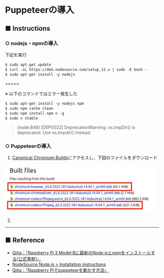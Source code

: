 # Puppeteerの導入
## ■ Instructions
### ○ nodejs・npmの導入
下記を実行

```
$ sudo apt-get update
$ curl -sL https://deb.nodesource.com/setup_12.x | sudo -E bash -
$ sudo apt-get install -y nodejs
```

=====

※ 以下のコマンドではエラー発生した
```
$ sudo apt-get install -y nodejs npm
$ sudo npm cache clean
$ sudo npm install npm n -g
$ sudo n stable
```
> (node:848) [DEP0022] DeprecationWarning: os.tmpDir() is deprecated. Use os.tmpdir() instead.



### ○ Puppeteerの導入
1. [Canonical Chromium Builds](https://launchpad.net/~canonical-chromium-builds/+archive/ubuntu/stage/+build/14482955)にアクセスし、下図のファイルをダウンロード
<img src="https://github.com/himiyo3in/TIL/blob/master/RaspberryPi/Image/img02.png" width="500px">

2. 




---

## ■ Reference
- [Qiita：『Raspberry Pi 3 Model Bに最新のNode.jsとnpmをインストールする[公式準拠]』](https://qiita.com/Avocado/items/512f64428545bf0d94ba)
- [NodeSource Node.js > Installation instructions](https://github.com/nodesource/distributions/blob/master/README.md)
- [Qiita：『Raspberry Piでpuppeteerを動かす方法』](https://qiita.com/kwbt/items/420b3d02456fe24307ec)